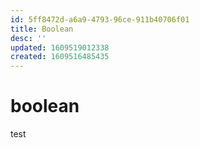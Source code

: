 ```yaml
---
id: 5ff8472d-a6a9-4793-96ce-911b40706f01
title: Boolean
desc: ''
updated: 1609519012338
created: 1609516485435
---
```


# boolean

test
